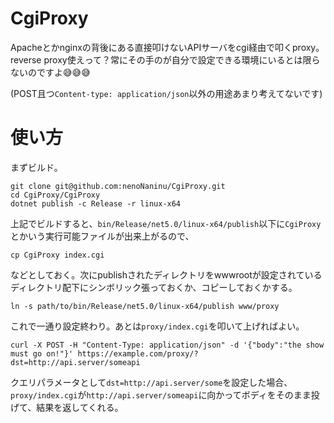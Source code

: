 # CgiProxy

Apacheとかnginxの背後にある直接叩けないAPIサーバをcgi経由で叩くproxy。
reverse proxy使えって？常にその手のが自分で設定できる環境にいるとは限らないのですよ😅😅😅

(POST且つ`Content-type: application/json`以外の用途あまり考えてないです)

# 使い方
まずビルド。

```
git clone git@github.com:nenoNaninu/CgiProxy.git
cd CgiProxy/CgiProxy
dotnet publish -c Release -r linux-x64
```

上記でビルドすると、`bin/Release/net5.0/linux-x64/publish`以下に`CgiProxy`とかいう実行可能ファイルが出来上がるので、

```
cp CgiProxy index.cgi
```

などとしておく。次にpublishされたディレクトリをwwwrootが設定されているディレクトリ配下にシンボリック張っておくか、コピーしておくかする。

```
ln -s path/to/bin/Release/net5.0/linux-x64/publish www/proxy
```

これで一通り設定終わり。あとは`proxy/index.cgi`を叩いて上げればよい。

```
curl -X POST -H "Content-Type: application/json" -d '{"body":"the show must go on!"}' https://example.com/proxy/?dst=http://api.server/someapi
```

クエリパラメータとして`dst=http://api.server/some`を設定した場合、`proxy/index.cgi`が`http://api.server/someapi`に向かってボディをそのまま投げて、結果を返してくれる。

